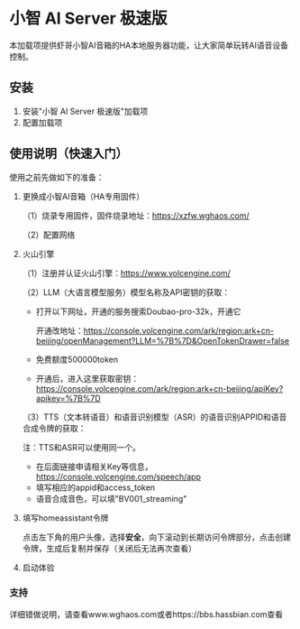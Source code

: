 # 小智 AI Server 极速版

本加载项提供虾哥小智AI音箱的HA本地服务器功能，让大家简单玩转AI语音设备控制。 

## 安装

1. 安装"小智 AI Server 极速版"加载项
3. 配置加载项

## 使用说明（快速入门）

使用之前先做如下的准备：

1. 更换成小智AI音箱（HA专用固件）

   （1）烧录专用固件，固件烧录地址：https://xzfw.wghaos.com/

   （2）配置网络

2. 火山引擎

   （1）注册并认证火山引擎：https://www.volcengine.com/

   （2）LLM（大语言模型服务）模型名称及API密钥的获取：

   - 打开以下网址，开通的服务搜索Doubao-pro-32k，开通它

     开通改地址：https://console.volcengine.com/ark/region:ark+cn-beijing/openManagement?LLM=%7B%7D&OpenTokenDrawer=false

   - 免费额度500000token

   - 开通后，进入这里获取密钥：https://console.volcengine.com/ark/region:ark+cn-beijing/apiKey?apikey=%7B%7D

   （3）TTS（文本转语音）和语音识别模型（ASR）的语音识别APPID和语音合成令牌的获取：

   注：TTS和ASR可以使用同一个。

   - 在后面链接申请相关Key等信息，https://console.volcengine.com/speech/app
   - 填写相应的appid和access_token
   - 语音合成音色，可以填"BV001_streaming"

3. 填写homeassistant令牌

   点击左下角的用户头像，选择**安全**，向下滚动到长期访问令牌部分，点击创建令牌，生成后复制并保存（关闭后无法再次查看）

4. 启动体验



### 支持

详细错做说明，请查看www.wghaos.com或者https://bbs.hassbian.com查看
